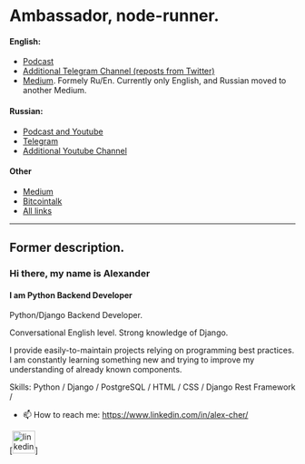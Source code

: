# Ambassador, node-runner.

#### English:
- [Podcast](https://link.chtbl.com/jun-en)
- [Additional Telegram Channel (reposts from Twitter)](https://t.me/zhabkaEZ_en)
- [Medium](https://medium.com/@zhabkaEZ_en). Formely Ru/En. Currently only English, and Russian moved to another Medium.

#### Russian:
- [Podcast and Youtube](https://link.chtbl.com/jun-ru)
- [Telegram](https://t.me/zhabkaEZ)
- [Additional Youtube Channel](https://www.youtube.com/channel/UCaJb-oM0RtyV9nxJm-rmqWA)

#### Other
- [Medium](https://medium.com/@zhabkaEZ)
- [Bitcointalk](https://bitcointalk.org/index.php?action=profile;u=1972915;sa=showPosts)
- [All links](https://taplink.cc/alexcher)
------------------------------
## Former description.
### Hi there, my name is Alexander
#### I am Python Backend Developer
Python/Django Backend Developer.

Conversational English level.
Strong knowledge of Django.

I provide easily-to-maintain projects relying on programming best practices.
I am constantly learning something new and trying to improve my understanding of already known components.


Skills: Python / Django / PostgreSQL / HTML / CSS / Django Rest Framework /

- 📫 How to reach me: https://www.linkedin.com/in/alex-cher/
<!-- - 📰 Portfolio: https://devrootit.com/
 -->

[[<img src='https://cdn.jsdelivr.net/npm/simple-icons@3.0.1/icons/linkedin.svg' alt='linkedin' height='40'>](https://www.linkedin.com/in/alex-cher/)]
